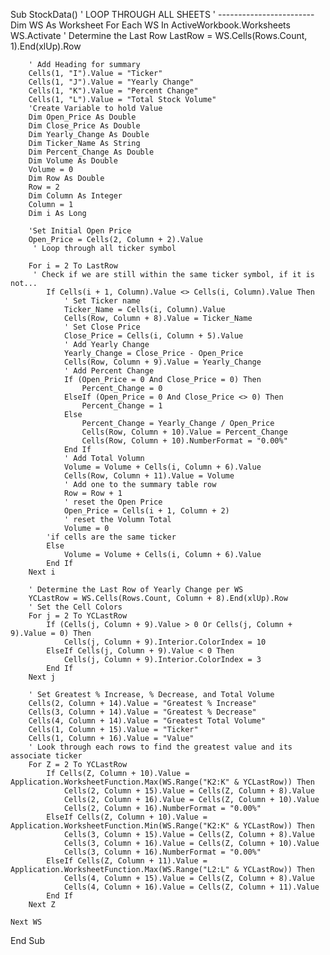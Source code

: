 Sub StockData()
    ' LOOP THROUGH ALL SHEETS
    ' ------------------------
Dim WS As Worksheet
    For Each WS In ActiveWorkbook.Worksheets
    WS.Activate
        ' Determine the Last Row
        LastRow = WS.Cells(Rows.Count, 1).End(xlUp).Row

        ' Add Heading for summary
        Cells(1, "I").Value = "Ticker"
        Cells(1, "J").Value = "Yearly Change"
        Cells(1, "K").Value = "Percent Change"
        Cells(1, "L").Value = "Total Stock Volume"
        'Create Variable to hold Value
        Dim Open_Price As Double
        Dim Close_Price As Double
        Dim Yearly_Change As Double
        Dim Ticker_Name As String
        Dim Percent_Change As Double
        Dim Volume As Double
        Volume = 0
        Dim Row As Double
        Row = 2
        Dim Column As Integer
        Column = 1
        Dim i As Long
        
        'Set Initial Open Price
        Open_Price = Cells(2, Column + 2).Value
         ' Loop through all ticker symbol
        
        For i = 2 To LastRow
         ' Check if we are still within the same ticker symbol, if it is not...
            If Cells(i + 1, Column).Value <> Cells(i, Column).Value Then
                ' Set Ticker name
                Ticker_Name = Cells(i, Column).Value
                Cells(Row, Column + 8).Value = Ticker_Name
                ' Set Close Price
                Close_Price = Cells(i, Column + 5).Value
                ' Add Yearly Change
                Yearly_Change = Close_Price - Open_Price
                Cells(Row, Column + 9).Value = Yearly_Change
                ' Add Percent Change
                If (Open_Price = 0 And Close_Price = 0) Then
                    Percent_Change = 0
                ElseIf (Open_Price = 0 And Close_Price <> 0) Then
                    Percent_Change = 1
                Else
                    Percent_Change = Yearly_Change / Open_Price
                    Cells(Row, Column + 10).Value = Percent_Change
                    Cells(Row, Column + 10).NumberFormat = "0.00%"
                End If
                ' Add Total Volumn
                Volume = Volume + Cells(i, Column + 6).Value
                Cells(Row, Column + 11).Value = Volume
                ' Add one to the summary table row
                Row = Row + 1
                ' reset the Open Price
                Open_Price = Cells(i + 1, Column + 2)
                ' reset the Volumn Total
                Volume = 0
            'if cells are the same ticker
            Else
                Volume = Volume + Cells(i, Column + 6).Value
            End If
        Next i
        
        ' Determine the Last Row of Yearly Change per WS
        YCLastRow = WS.Cells(Rows.Count, Column + 8).End(xlUp).Row
        ' Set the Cell Colors
        For j = 2 To YCLastRow
            If (Cells(j, Column + 9).Value > 0 Or Cells(j, Column + 9).Value = 0) Then
                Cells(j, Column + 9).Interior.ColorIndex = 10
            ElseIf Cells(j, Column + 9).Value < 0 Then
                Cells(j, Column + 9).Interior.ColorIndex = 3
            End If
        Next j
        
        ' Set Greatest % Increase, % Decrease, and Total Volume
        Cells(2, Column + 14).Value = "Greatest % Increase"
        Cells(3, Column + 14).Value = "Greatest % Decrease"
        Cells(4, Column + 14).Value = "Greatest Total Volume"
        Cells(1, Column + 15).Value = "Ticker"
        Cells(1, Column + 16).Value = "Value"
        ' Look through each rows to find the greatest value and its associate ticker
        For Z = 2 To YCLastRow
            If Cells(Z, Column + 10).Value = Application.WorksheetFunction.Max(WS.Range("K2:K" & YCLastRow)) Then
                Cells(2, Column + 15).Value = Cells(Z, Column + 8).Value
                Cells(2, Column + 16).Value = Cells(Z, Column + 10).Value
                Cells(2, Column + 16).NumberFormat = "0.00%"
            ElseIf Cells(Z, Column + 10).Value = Application.WorksheetFunction.Min(WS.Range("K2:K" & YCLastRow)) Then
                Cells(3, Column + 15).Value = Cells(Z, Column + 8).Value
                Cells(3, Column + 16).Value = Cells(Z, Column + 10).Value
                Cells(3, Column + 16).NumberFormat = "0.00%"
            ElseIf Cells(Z, Column + 11).Value = Application.WorksheetFunction.Max(WS.Range("L2:L" & YCLastRow)) Then
                Cells(4, Column + 15).Value = Cells(Z, Column + 8).Value
                Cells(4, Column + 16).Value = Cells(Z, Column + 11).Value
            End If
        Next Z
        
    Next WS
        
End Sub
